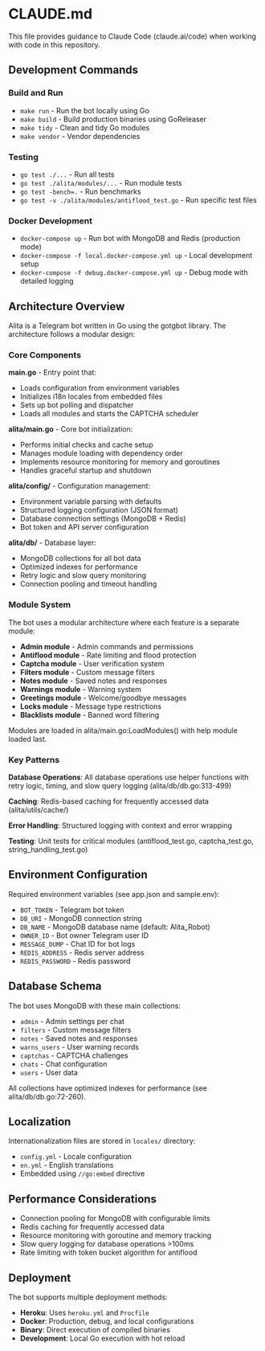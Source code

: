 # CLAUDE.md

This file provides guidance to Claude Code (claude.ai/code) when working with code in this repository.

## Development Commands

### Build and Run
- `make run` - Run the bot locally using Go
- `make build` - Build production binaries using GoReleaser
- `make tidy` - Clean and tidy Go modules
- `make vendor` - Vendor dependencies

### Testing
- `go test ./...` - Run all tests
- `go test ./alita/modules/...` - Run module tests
- `go test -bench=.` - Run benchmarks
- `go test -v ./alita/modules/antiflood_test.go` - Run specific test files

### Docker Development
- `docker-compose up` - Run bot with MongoDB and Redis (production mode)
- `docker-compose -f local.docker-compose.yml up` - Local development setup
- `docker-compose -f debug.docker-compose.yml up` - Debug mode with detailed logging

## Architecture Overview

Alita is a Telegram bot written in Go using the gotgbot library. The architecture follows a modular design:

### Core Components

**main.go** - Entry point that:
- Loads configuration from environment variables
- Initializes i18n locales from embedded files
- Sets up bot polling and dispatcher
- Loads all modules and starts the CAPTCHA scheduler

**alita/main.go** - Core bot initialization:
- Performs initial checks and cache setup
- Manages module loading with dependency order
- Implements resource monitoring for memory and goroutines
- Handles graceful startup and shutdown

**alita/config/** - Configuration management:
- Environment variable parsing with defaults
- Structured logging configuration (JSON format)
- Database connection settings (MongoDB + Redis)
- Bot token and API server configuration

**alita/db/** - Database layer:
- MongoDB collections for all bot data
- Optimized indexes for performance
- Retry logic and slow query monitoring
- Connection pooling and timeout handling

### Module System

The bot uses a modular architecture where each feature is a separate module:

- **Admin module** - Admin commands and permissions
- **Antiflood module** - Rate limiting and flood protection
- **Captcha module** - User verification system
- **Filters module** - Custom message filters
- **Notes module** - Saved notes and responses
- **Warnings module** - Warning system
- **Greetings module** - Welcome/goodbye messages
- **Locks module** - Message type restrictions
- **Blacklists module** - Banned word filtering

Modules are loaded in alita/main.go:LoadModules() with help module loaded last.

### Key Patterns

**Database Operations**: All database operations use helper functions with retry logic, timing, and slow query logging (alita/db/db.go:313-499)

**Caching**: Redis-based caching for frequently accessed data (alita/utils/cache/)

**Error Handling**: Structured logging with context and error wrapping

**Testing**: Unit tests for critical modules (antiflood_test.go, captcha_test.go, string_handling_test.go)

## Environment Configuration

Required environment variables (see app.json and sample.env):
- `BOT_TOKEN` - Telegram bot token
- `DB_URI` - MongoDB connection string  
- `DB_NAME` - MongoDB database name (default: Alita_Robot)
- `OWNER_ID` - Bot owner Telegram user ID
- `MESSAGE_DUMP` - Chat ID for bot logs
- `REDIS_ADDRESS` - Redis server address
- `REDIS_PASSWORD` - Redis password

## Database Schema

The bot uses MongoDB with these main collections:
- `admin` - Admin settings per chat
- `filters` - Custom message filters
- `notes` - Saved notes and responses
- `warns_users` - User warning records
- `captchas` - CAPTCHA challenges
- `chats` - Chat configuration
- `users` - User data

All collections have optimized indexes for performance (see alita/db/db.go:72-260).

## Localization

Internationalization files are stored in `locales/` directory:
- `config.yml` - Locale configuration
- `en.yml` - English translations
- Embedded using `//go:embed` directive

## Performance Considerations

- Connection pooling for MongoDB with configurable limits
- Redis caching for frequently accessed data
- Resource monitoring with goroutine and memory tracking
- Slow query logging for database operations >100ms
- Rate limiting with token bucket algorithm for antiflood

## Deployment

The bot supports multiple deployment methods:
- **Heroku**: Uses `heroku.yml` and `Procfile`
- **Docker**: Production, debug, and local configurations
- **Binary**: Direct execution of compiled binaries
- **Development**: Local Go execution with hot reload